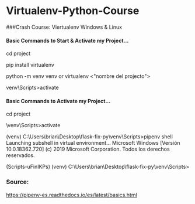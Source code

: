 # Virtualenv-Python-Course
###Crash Course: Viertualenv Windows &amp; Linux

#### Basic Commands to Start & Activate my Project...

cd project

pip install virtualenv

python -m venv venv or virtualenv <"nombre del projecto">

venv\Scripts>activate


#### Basic Commands to Activate my Project...

cd project

\venv\Scripts>activate

(venv) C:\Users\brian\Desktop\flask-fix-py\venv\Scripts>pipenv shell
Launching subshell in virtual environment…
Microsoft Windows [Versión 10.0.18362.720]
(c) 2019 Microsoft Corporation. Todos los derechos reservados.

(Scripts-uFinIKPs) (venv) C:\Users\brian\Desktop\flask-fix-py\venv\Scripts>



### Source:

https://pipenv-es.readthedocs.io/es/latest/basics.html
